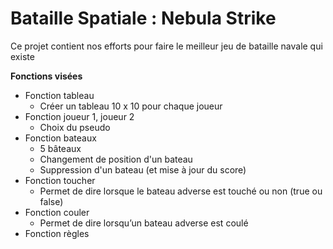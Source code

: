 # Bataille Spatiale : **Nebula Strike**

Ce projet contient nos efforts pour faire le meilleur jeu de bataille navale qui existe

**Fonctions visées**
- Fonction tableau
  - Créer un tableau 10 x 10 pour chaque joueur
- Fonction joueur 1, joueur 2
  - Choix du pseudo
- Fonction bateaux
  - 5 bâteaux
  - Changement de position d'un bateau
  - Suppression d'un bateau (et mise à jour du score)
- Fonction toucher
  - Permet de dire lorsque le bateau adverse est touché ou non (true ou false)
- Fonction couler
  - Permet de dire lorsqu’un bateau adverse est coulé
- Fonction règles
